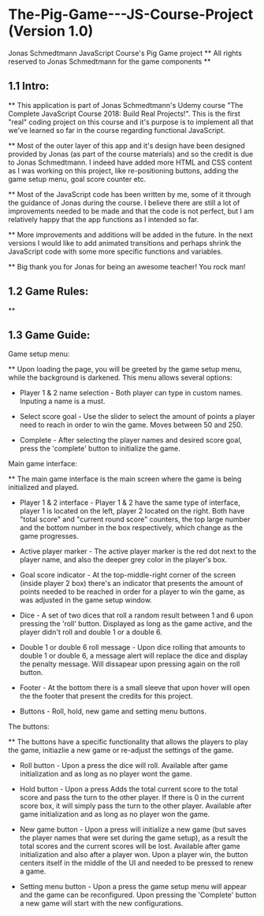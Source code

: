 # The-Pig-Game---JS-Course-Project (Version 1.0)
Jonas Schmedtmann JavaScript Course's Pig Game project ** All rights reserved to Jonas Schmedtmann for the game components **

## 1.1 Intro:

** This application is part of Jonas Schmedtmann's Udemy course "The Complete JavaScript Course 2018: Build Real Projects!". This is the first "real" coding project on this course and it's purpose is to implement all that we've learned so far in the course regarding functional JavaScript. 

** Most of the outer layer of this app and it's design have been designed provided by Jonas (as part of the course materials) and so the credit is due to Jonas Schmedtmann. I indeed have added more HTML and CSS content as I was working on this project, like re-positioning buttons, adding the game setup menu, goal score counter etc. 

** Most of the JavaScript code has been written by me, some of it through the guidance of Jonas during the course. I believe there are still a lot of improvements needed to be made and that the code is not perfect, but I am relatively happy that the app functions as I intended so far. 

** More improvements and additions will be added in the future. In the next versions I would like to add animated transitions and perhaps shrink the JavaScript code with some more specific functions and variables.

** Big thank you for Jonas for being an awesome teacher! You rock man!

## 1.2 Game Rules: 

** 

## 1.3 Game Guide:

Game setup menu:

** Upon loading the page, you will be greeted by the game setup menu, while the background is darkened. This menu allows several options:
  
  - Player 1 & 2 name selection - Both player can type in custom names. Inputing a name is a must.
    
  - Select score goal - Use the slider to select the amount of points a player need to reach in order to win the game. Moves between 50 and 250.
    
   - Complete - After selecting the player names and desired score goal, press the 'complete' button to initialize the game.
    
Main game interface:

** The main game interface is the main screen where the game is being initialized and played. 
  
   - Player 1 & 2 interface - Player 1 & 2 have the same type of interface, player 1 is located on the left, player 2 located on the right. Both have "total score" and "current round score" counters, the top large number and the bottom number in the box respectively, which change as the game progresses. 
   
   - Active player marker - The active player marker is the red dot next to the player name, and also the deeper grey color in the player's box.
   
   - Goal score indicator - At the top-middle-right corner of the screen (inside player 2 box) there's an indicator that presents the            amount of points needed to be reached in order for a player to win the game, as was adjusted in the game setup window.  
   
   - Dice - A set of two dices that roll a random result between 1 and 6 upon pressing the 'roll' button. Displayed as long as the game          active, and the player didn't roll and double 1 or a double 6.
   
   - Double 1 or double 6 roll message - Upon dice rolling that amounts to double 1 or double 6, a message alert will replace the dice and display the penalty message. Will dissapear upon pressing again on the roll button.
   
   - Footer - At the bottom there is a small sleeve that upon hover will open the the footer that present the credits for this project.
   - Buttons - Roll, hold, new game and setting menu buttons. 
   
The buttons:

** The buttons have a specific functionality that allows the players to play the game, initiazlie a new game or re-adjust the settings of the game.
  
  - Roll button - Upon a press the dice will roll. Available after game initialization and as long as no player wont the game.
    
  - Hold button - Upon a press Adds the total current score to the total score and pass the turn to the other player. If there is 0 in  the current score box, it will simply pass the turn to the other player. Available after game initialization and as long as no player won the game.
    
  - New game button - Upon a press will initialize a new game (but saves the player names that were set during the game setup), as a    result the total scores and the current scores will be lost. Available after game initialization and also after a player won. Upon a player win, the button centers itself in the middle of the UI and needed to be pressed to renew a game. 
    
  - Setting menu button - Upon a press the game setup menu will appear and the game can be reconfigured. Upon pressing the 'Complete' button a new game will start with the new configurations.
